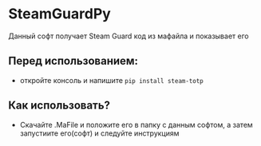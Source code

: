 # SteamGuardPy
Данный софт получает Steam Guard код из мафайла и показывает его

## Перед использованием:
 - откройте консоль и напишите `pip install steam-totp`

## Как использовать?
 - Скачайте .MaFile и положите его в папку с данным софтом, а затем запустиите его(софт) и следуйте инструкциям
